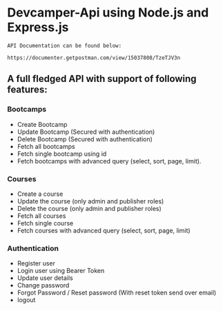 # Devcamper-Api using Node.js and Express.js

```
API Documentation can be found below:

https://documenter.getpostman.com/view/15037808/TzeTJV3n
```

## A full fledged API with support of following features:

### Bootcamps
* Create Bootcamp
* Update Bootcamp (Secured with authentication)
* Delete Bootcamp (Secured with authentication)
* Fetch all bootcamps
* Fetch single bootcamp using id
* Fetch bootcamps with advanced query (select, sort, page, limit).

### Courses
* Create a course
* Update the course (only admin and publisher roles)
* Delete the course (only admin and publisher roles)
* Fetch all courses
* Fetch single course
* Fetch courses with advanced query (select, sort, page, limit)

### Authentication
* Register user
* Login user using Bearer Token
* Update user details
* Change password
* Forgot Password / Reset password (With reset token send over email)
* logout
